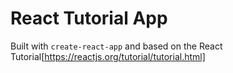 # React Tutorial App
Built with `create-react-app` and based on the React Tutorial[https://reactjs.org/tutorial/tutorial.html]